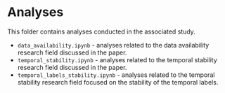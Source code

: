 # Analyses

This folder contains analyses conducted in the associated study.

* ```data_availability.ipynb``` - analyses related to the data availability research field discussed in the paper.
* ```temporal_stability.ipynb``` - analyses related to the temporal stability research field discussed in the paper.
* ```temporal_labels_stability.ipynb``` - analyses related to the temporal stability research field focused on the stability of the temporal labels.

